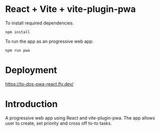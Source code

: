 # React + Vite + vite-plugin-pwa

To install required dependencies.

```
npm install
```

To run the app as an progressive web app:

```
npm run pwa
```

# Deployment

https://to-dos-pwa-react.fly.dev/

# Introduction

A progressive web app using React and vite-plugin-pwa.
The app allows user to create, set priority and cross off to-to tasks.
